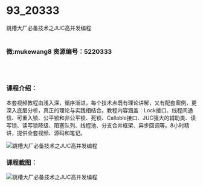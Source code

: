 # 93_20333
跳槽大厂必备技术之JUC高并发编程
<br/></br>
<h3>微:mukewang8 资源编号：5220333</h3>
<br/></br>
<h3>课程介绍：</h3>
<p>本套视频教程由浅入深，循序渐进，每个技术点既有理论讲解，又有配套案例，更深入底层分析，真正的理论与实践相结合。教程内容涵盖：Lock接口、线程间通信、可重入锁、公平锁和非公平锁、死锁、Callable接口、<a title="查看与 JUC 相关的文章" target="_blank">JUC</a>强大的辅助类、读写锁、读写锁降级、阻塞队列、线程池、分支合并框架、异步回调等。8小时精讲，提供全套视频、源码和笔记。</p>
<p><img src="https://www.ko996.com/wp-content/uploads/img/2021/07/1-14-300x166.png" alt="跳槽大厂必备技术之JUC高并发编程"></p>
<div class="info-desc">
<h3>课程截图：</h3>
<p><img src="https://www.ko996.com/wp-content/uploads/img/2021/07/2-15.png" alt="跳槽大厂必备技术之JUC高并发编程"></p>


			
</div>
